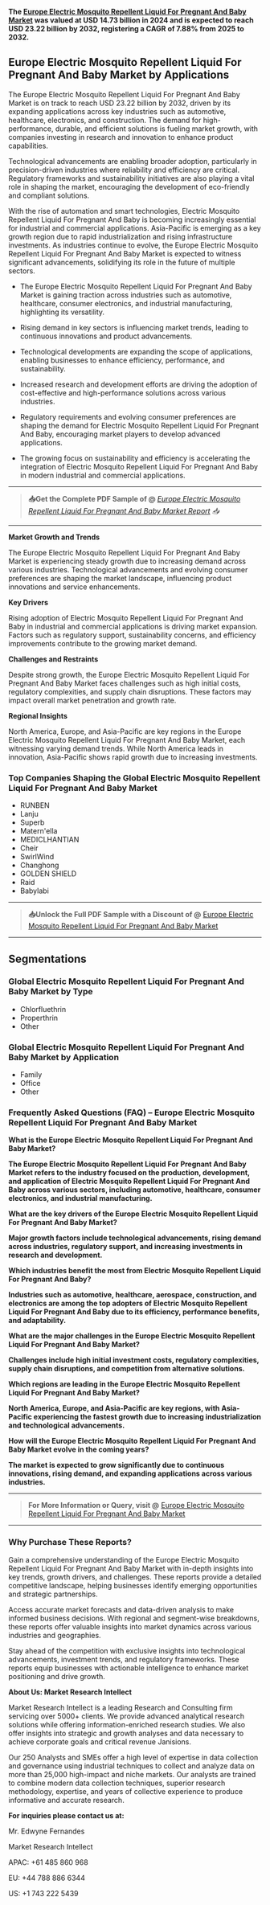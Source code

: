 <p><strong>The <a href="https://www.marketresearchintellect.com/download-sample/?rid=1046386&amp;utm_source=Pulse-April-Europe&amp;utm_medium=852">Europe Electric Mosquito Repellent Liquid For Pregnant And Baby Market</a> was valued at USD 14.73 billion in 2024 and is expected to reach USD 23.22 billion by 2032, registering a CAGR of 7.88% from 2025 to 2032.</strong></p><h2>Europe Electric Mosquito Repellent Liquid For Pregnant And Baby Market by Applications&nbsp;</h2><p><p>The Europe Electric Mosquito Repellent Liquid For Pregnant And Baby Market is on track to reach USD 23.22 billion by 2032, driven by its expanding applications across key industries such as automotive, healthcare, electronics, and construction. The demand for high-performance, durable, and efficient solutions is fueling market growth, with companies investing in research and innovation to enhance product capabilities.</p><p>Technological advancements are enabling broader adoption, particularly in precision-driven industries where reliability and efficiency are critical. Regulatory frameworks and sustainability initiatives are also playing a vital role in shaping the market, encouraging the development of eco-friendly and compliant solutions.</p><p>With the rise of automation and smart technologies, Electric Mosquito Repellent Liquid For Pregnant And Baby is becoming increasingly essential for industrial and commercial applications. Asia-Pacific is emerging as a key growth region due to rapid industrialization and rising infrastructure investments. As industries continue to evolve, the Europe Electric Mosquito Repellent Liquid For Pregnant And Baby Market is expected to witness significant advancements, solidifying its role in the future of multiple sectors.</p></p><ul><li><p>The Europe Electric Mosquito Repellent Liquid For Pregnant And Baby Market is gaining traction across industries such as automotive, healthcare, consumer electronics, and industrial manufacturing, highlighting its versatility.</p></li><li><p>Rising demand in key sectors is influencing market trends, leading to continuous innovations and product advancements.</p></li><li><p>Technological developments are expanding the scope of applications, enabling businesses to enhance efficiency, performance, and sustainability.</p></li><li><p>Increased research and development efforts are driving the adoption of cost-effective and high-performance solutions across various industries.</p></li><li><p>Regulatory requirements and evolving consumer preferences are shaping the demand for Electric Mosquito Repellent Liquid For Pregnant And Baby, encouraging market players to develop advanced applications.</p></li><li><p>The growing focus on sustainability and efficiency is accelerating the integration of Electric Mosquito Repellent Liquid For Pregnant And Baby in modern industrial and commercial applications.</p></li></ul><hr /><blockquote><p><strong><span class="font-[700]">📥Get the Complete PDF Sample of @ </span></strong><em><span class="font-[700]"><a href="https://www.marketresearchintellect.com/download-sample/?rid=1046386&amp;utm_source=Pulse-April-Europe&amp;utm_medium=852" target="_blank" data-tracking-control-name="article-ssr-frontend-pulse_little-text-block" data-tracking-will-navigate="" data-test-link="">Europe Electric Mosquito Repellent Liquid For Pregnant And Baby Market Report</a>&nbsp;📥</span></em></p></blockquote><hr /><p class="" data-start="77" data-end="360"><strong data-start="77" data-end="105">Market Growth and Trends</strong></p><p class="" data-start="77" data-end="360">The Europe Electric Mosquito Repellent Liquid For Pregnant And Baby Market is experiencing steady growth due to increasing demand across various industries. Technological advancements and evolving consumer preferences are shaping the market landscape, influencing product innovations and service enhancements.</p><p class="" data-start="362" data-end="606"><strong data-start="362" data-end="377">Key Drivers</strong></p><p class="" data-start="362" data-end="606">Rising adoption of Electric Mosquito Repellent Liquid For Pregnant And Baby in industrial and commercial applications is driving market expansion. Factors such as regulatory support, sustainability concerns, and efficiency improvements contribute to the growing market demand.</p><p class="" data-start="608" data-end="849"><strong data-start="608" data-end="637">Challenges and Restraints</strong></p><p class="" data-start="608" data-end="849">Despite strong growth, the Europe Electric Mosquito Repellent Liquid For Pregnant And Baby Market faces challenges such as high initial costs, regulatory complexities, and supply chain disruptions. These factors may impact overall market penetration and growth rate.</p><p class="" data-start="851" data-end="1095"><strong data-start="851" data-end="872">Regional Insights</strong></p><p class="" data-start="851" data-end="1095">North America, Europe, and Asia-Pacific are key regions in the Europe Electric Mosquito Repellent Liquid For Pregnant And Baby Market, each witnessing varying demand trends. While North America leads in innovation, Asia-Pacific shows rapid growth due to increasing investments.</p><p><h3>Top Companies Shaping the Global Electric Mosquito Repellent Liquid For Pregnant And Baby Market </h3><ul><li>RUNBEN</li><li>Lanju</li><li>Superb</li><li>Matern'ella</li><li>MEDICLHANTIAN</li><li>Cheir</li><li>SwirlWind</li><li>Changhong</li><li>GOLDEN SHIELD</li><li>Raid</li><li>Babylabi</li></ul></p><hr /><blockquote><p><strong>📥Unlock the Full PDF Sample with a Discount of @</strong> <a href="https://www.marketresearchintellect.com/ask-for-discount/?rid=1046386&amp;utm_source=Pulse-April-Europe&amp;utm_medium=852">Europe Electric Mosquito Repellent Liquid For Pregnant And Baby Market</a></p></blockquote><hr /><p><h2>Segmentations</h2><h3>Global Electric Mosquito Repellent Liquid For Pregnant And Baby Market by Type</h3><ul><li>Chlorfluethrin</li><li>Properthrin</li><li>Other</li></ul><h3>Global Electric Mosquito Repellent Liquid For Pregnant And Baby Market by Application</h3><ul><li>Family</li><li>Office</li><li>Other</li></ul></p><h3><strong>Frequently Asked Questions (FAQ) &ndash; Europe Electric Mosquito Repellent Liquid For Pregnant And Baby Market</strong></h3><p><strong>What is the Europe Electric Mosquito Repellent Liquid For Pregnant And Baby Market?</strong></p><p><strong>The Europe Electric Mosquito Repellent Liquid For Pregnant And Baby Market refers to the industry focused on the production, development, and application of Electric Mosquito Repellent Liquid For Pregnant And Baby across various sectors, including automotive, healthcare, consumer electronics, and industrial manufacturing.</strong></p><p><strong>What are the key drivers of the Europe Electric Mosquito Repellent Liquid For Pregnant And Baby Market?</strong></p><p><strong>Major growth factors include technological advancements, rising demand across industries, regulatory support, and increasing investments in research and development.</strong></p><p><strong>Which industries benefit the most from Electric Mosquito Repellent Liquid For Pregnant And Baby?</strong></p><p><strong>Industries such as automotive, healthcare, aerospace, construction, and electronics are among the top adopters of Electric Mosquito Repellent Liquid For Pregnant And Baby due to its efficiency, performance benefits, and adaptability.</strong></p><p><strong>What are the major challenges in the Europe Electric Mosquito Repellent Liquid For Pregnant And Baby Market?</strong></p><p><strong>Challenges include high initial investment costs, regulatory complexities, supply chain disruptions, and competition from alternative solutions.</strong></p><p><strong>Which regions are leading in the Europe Electric Mosquito Repellent Liquid For Pregnant And Baby Market?</strong></p><p><strong>North America, Europe, and Asia-Pacific are key regions, with Asia-Pacific experiencing the fastest growth due to increasing industrialization and technological advancements.</strong></p><p><strong>How will the Europe Electric Mosquito Repellent Liquid For Pregnant And Baby Market evolve in the coming years?</strong></p><p><strong>The market is expected to grow significantly due to continuous innovations, rising demand, and expanding applications across various industries.</strong></p><hr /><blockquote><p><span class="font-[700]"><strong>For More Information or Query, visit&nbsp;@</strong>&nbsp;</span><span class="font-[700]"><a href="https://www.marketresearchintellect.com/product/electric-mosquito-repellent-liquid-for-pregnant-and-baby-market/?utm_source=Linkedin&utm_medium=852" target="_blank" data-tracking-control-name="article-ssr-frontend-pulse_little-text-block" data-tracking-will-navigate="" data-test-link="">Europe Electric Mosquito Repellent Liquid For Pregnant And Baby Market</a></span></p></blockquote><hr /><h3><strong data-start="0" data-end="31">Why Purchase These Reports?</strong></h3><p class="" data-start="35" data-end="297">Gain a comprehensive understanding of the Europe Electric Mosquito Repellent Liquid For Pregnant And Baby Market with in-depth insights into key trends, growth drivers, and challenges. These reports provide a detailed competitive landscape, helping businesses identify emerging opportunities and strategic partnerships.</p><p class="" data-start="299" data-end="540">Access accurate market forecasts and data-driven analysis to make informed business decisions. With regional and segment-wise breakdowns, these reports offer valuable insights into market dynamics across various industries and geographies.</p><p class="" data-start="542" data-end="784">Stay ahead of the competition with exclusive insights into technological advancements, investment trends, and regulatory frameworks. These reports equip businesses with actionable intelligence to enhance market positioning and drive growth.</p><p><strong><span class="font-[700]">About Us: Market Research Intellect</span></strong></p><p><span class="">Market Research Intellect is a leading Research and Consulting firm servicing over 5000+ clients. We provide advanced analytical research solutions while offering information-enriched research studies.&nbsp;</span>We also offer insights into strategic and growth analyses and data necessary to achieve corporate goals and critical revenue Janisions.</p><p><span class="">Our 250 Analysts and SMEs offer a high level of expertise in data collection and governance using industrial techniques to collect and analyze data on more than 25,000 high-impact and niche markets. Our analysts are trained to combine modern data collection techniques, superior research methodology, expertise, and years of collective experience to produce informative and accurate research.</span></p><p><strong>For inquiries please contact us at:</strong></p><p>Mr. Edwyne Fernandes</p><p>Market Research Intellect</p><p>APAC: +61 485 860 968</p><p>EU: +44 788 886 6344</p><p>US: +1 743 222 5439</p>